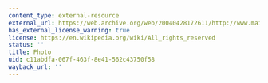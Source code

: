 ```yaml
---
content_type: external-resource
external_url: https://web.archive.org/web/20040428172611/http://www.mainz.de/tourist/sehens/bild_htm/tou035.htm
has_external_license_warning: true
license: https://en.wikipedia.org/wiki/All_rights_reserved
status: ''
title: Photo
uid: c11abdfa-067f-463f-8e41-562c43750f58
wayback_url: ''
---
```

